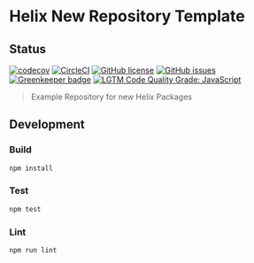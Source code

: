 # Helix New Repository Template

## Status
[![codecov](https://img.shields.io/codecov/c/github/adobe-rnd/helix-new-repository-template.svg)](https://codecov.io/gh/adobe-rnd/helix-new-repository-template)
[![CircleCI](https://img.shields.io/circleci/project/github/adobe-rnd/helix-new-repository-template.svg)](https://circleci.com/gh/adobe-rnd/helix-new-repository-template)
[![GitHub license](https://img.shields.io/github/license/adobe-rnd/helix-new-repository-template.svg)](https://github.com/adobe-rnd/helix-new-repository-template/blob/master/LICENSE.txt)
[![GitHub issues](https://img.shields.io/github/issues/adobe-rnd/helix-new-repository-template.svg)](https://github.com/adobe-rnd/helix-new-repository-template/issues)
[![Greenkeeper badge](https://badges.greenkeeper.io/adobe-rnd/helix-new-repository-template.svg)](https://greenkeeper.io/)
[![LGTM Code Quality Grade: JavaScript](https://img.shields.io/lgtm/grade/javascript/g/adobe-rnd/helix-new-repository-template.svg?logo=lgtm&logoWidth=18)](https://lgtm.com/projects/g/adobe-rnd/helix-new-repository-template)

> Example Repository for new Helix Packages

## Development


### Build

```bash
npm install
```

### Test

```bash
npm test
```

### Lint

```bash
npm run lint
```
